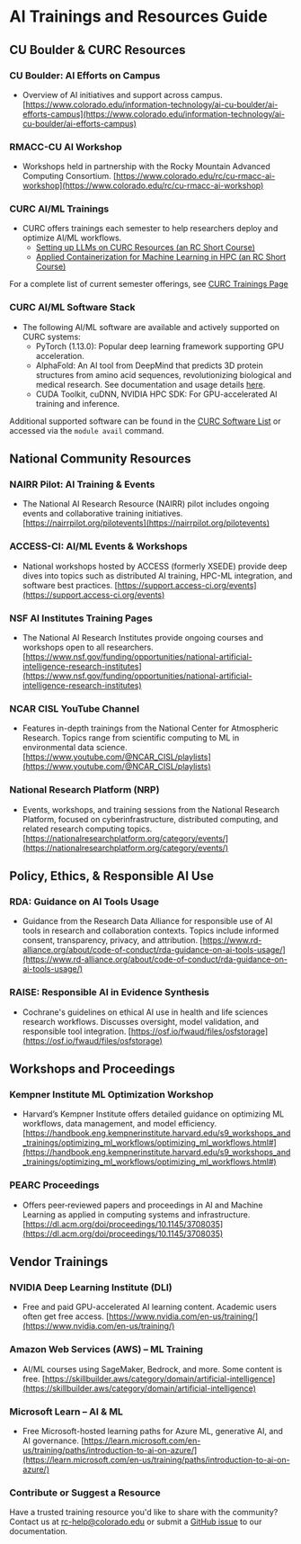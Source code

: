 # AI Trainings and Resources Guide

## CU Boulder & CURC Resources

### CU Boulder: AI Efforts on Campus
- Overview of AI initiatives and support across campus. [https://www.colorado.edu/information-technology/ai-cu-boulder/ai-efforts-campus](https://www.colorado.edu/information-technology/ai-cu-boulder/ai-efforts-campus)
### RMACC-CU AI Workshop
- Workshops held in partnership with the Rocky Mountain Advanced Computing Consortium. [https://www.colorado.edu/rc/cu-rmacc-ai-workshop](https://www.colorado.edu/rc/cu-rmacc-ai-workshop)
### CURC AI/ML Trainings
- CURC offers trainings each semester to help researchers deploy and optimize AI/ML workflows.
    * [Setting up LLMs on CURC Resources (an RC Short Course)](https://github.com/ResearchComputing/setting_up_llms_on_curc_resources_rc_short_course)
    * [Applied Containerization for Machine Learning in HPC (an RC Short Course)](https://colorado.libcal.com/calendar/events/contain)

For a complete list of current semester offerings, see [CURC Trainings Page](../getting_started/current-sem-trainings.md)
### CURC AI/ML Software Stack
- The following AI/ML software are available and actively supported on CURC systems:
    * PyTorch (1.13.0): Popular deep learning framework supporting GPU acceleration.
    * AlphaFold: An AI tool from DeepMind that predicts 3D protein structures from amino acid sequences, revolutionizing biological and medical research. See documentation and usage details [here](../software/alphafold.md). 
    * CUDA Toolkit, cuDNN, NVIDIA HPC SDK: For GPU-accelerated AI training and inference.

Additional supported software can be found in the [CURC Software List](../software/curc_provided_software.md) or accessed via the `module avail` command.

## National Community Resources

### NAIRR Pilot: AI Training & Events
- The National AI Research Resource (NAIRR) pilot includes ongoing events and collaborative training initiatives. [https://nairrpilot.org/pilotevents](https://nairrpilot.org/pilotevents)
### ACCESS-CI: AI/ML Events & Workshops
- National workshops hosted by ACCESS (formerly XSEDE) provide deep dives into topics such as distributed AI training, HPC-ML integration, and software best practices. [https://support.access-ci.org/events](https://support.access-ci.org/events)
### NSF AI Institutes Training Pages
- The National AI Research Institutes provide ongoing courses and workshops open to all researchers. [https://www.nsf.gov/funding/opportunities/national-artificial-intelligence-research-institutes](https://www.nsf.gov/funding/opportunities/national-artificial-intelligence-research-institutes)
### NCAR CISL YouTube Channel
- Features in-depth trainings from the National Center for Atmospheric Research. Topics range from scientific computing to ML in environmental data science. [https://www.youtube.com/@NCAR_CISL/playlists](https://www.youtube.com/@NCAR_CISL/playlists)
### National Research Platform (NRP)
- Events, workshops, and training sessions from the National Research Platform, focused on cyberinfrastructure, distributed computing, and related research computing topics. [https://nationalresearchplatform.org/category/events/](https://nationalresearchplatform.org/category/events/)

## Policy, Ethics, & Responsible AI Use

### RDA: Guidance on AI Tools Usage
- Guidance from the Research Data Alliance for responsible use of AI tools in research and collaboration contexts. Topics include informed consent, transparency, privacy, and attribution. [https://www.rd-alliance.org/about/code-of-conduct/rda-guidance-on-ai-tools-usage/](https://www.rd-alliance.org/about/code-of-conduct/rda-guidance-on-ai-tools-usage/)
### RAISE: Responsible AI in Evidence Synthesis
- Cochrane's guidelines on ethical AI use in health and life sciences research workflows. Discusses oversight, model validation, and responsible tool integration. [https://osf.io/fwaud/files/osfstorage](https://osf.io/fwaud/files/osfstorage)

## Workshops and Proceedings

### Kempner Institute ML Optimization Workshop
- Harvard’s Kempner Institute offers detailed guidance on optimizing ML workflows, data management, and model efficiency. [https://handbook.eng.kempnerinstitute.harvard.edu/s9_workshops_and_trainings/optimizing_ml_workflows/optimizing_ml_workflows.html#](https://handbook.eng.kempnerinstitute.harvard.edu/s9_workshops_and_trainings/optimizing_ml_workflows/optimizing_ml_workflows.html#)
### PEARC Proceedings
- Offers peer‐reviewed papers and proceedings in AI and Machine Learning as applied in computing systems and infrastructure. [https://dl.acm.org/doi/proceedings/10.1145/3708035](https://dl.acm.org/doi/proceedings/10.1145/3708035)

## Vendor Trainings

### NVIDIA Deep Learning Institute (DLI)
- Free and paid GPU-accelerated AI learning content. Academic users often get free access. 
[https://www.nvidia.com/en-us/training/](https://www.nvidia.com/en-us/training/)
### Amazon Web Services (AWS) – ML Training
- AI/ML courses using SageMaker, Bedrock, and more. Some content is free. 
[https://skillbuilder.aws/category/domain/artificial-intelligence](https://skillbuilder.aws/category/domain/artificial-intelligence)
### Microsoft Learn – AI & ML
- Free Microsoft-hosted learning paths for Azure ML, generative AI, and AI governance. 
[https://learn.microsoft.com/en-us/training/paths/introduction-to-ai-on-azure/](https://learn.microsoft.com/en-us/training/paths/introduction-to-ai-on-azure/)


### Contribute or Suggest a Resource
Have a trusted training resource you'd like to share with the community?
Contact us at <rc-help@colorado.edu> or submit a [GitHub issue](https://github.com/ResearchComputing/Documentation/issues) to our documentation.